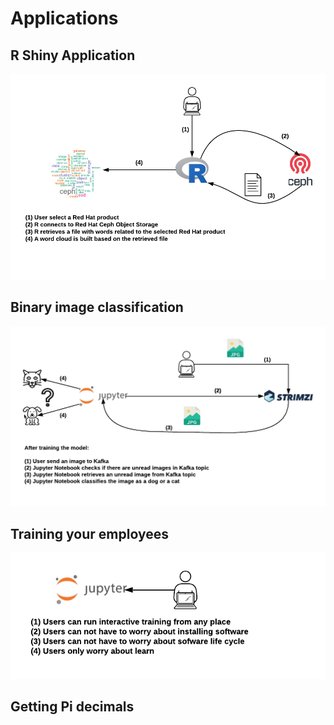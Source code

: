 # Applications

## R Shiny Application

![R Shiny](imgs/r-shiny.png)

## Binary image classification

![jupyter ai](imgs/jupyter-ai.png)

## Training your employees

![training](imgs/training.png)

## Getting Pi decimals

